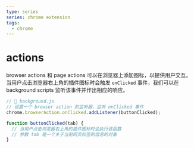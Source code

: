 ```yaml
---
type: series
series: chrome extension
tags:
  - chrome
---
```


# actions
browser actions 和 page actions 可以在浏览器上添加图标，以提供用户交互。当用户点击浏览器右上角的插件图标时会触发 `onClicked` 事件，我们可以在 background scripts 监听该事件并作出相应的响应。

```js
// 📁 background.js
// 设置一个 browser action 的监听器，监听 onClicked 事件
chrome.browserAction.onClicked.addListener(buttonClicked);

function buttonClicked(tab) {
  // 当用户点击浏览器右上角的插件图标时会执行该函数
  // 参数 tab 是一个关于当前网页标签的信息的对象
}
```